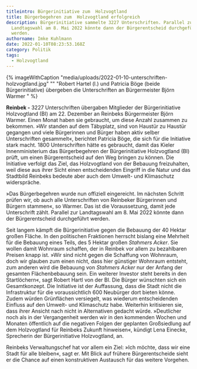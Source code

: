 ```yaml
---
titleintro: Bürgerinitiative zum  Holzvogtland
title: Bürgerbegehren zum  Holzvogtland erfolgreich
description: Bürgerinitiative sammelte 3227 Unterschriften. Parallel zur
  Landtagswahl am 8. Mai 2022 könnte dann der Bürgerentscheid durchgeführt
  werden.
authorname: Imke Kuhlmann
date: 2022-01-10T08:23:53.168Z
category: Politik
tags:
  - Holzvogtland
---
```

{% imageWithCaption "media/uploads/2022-01-10-unterschriften-holzvogtland.jpg" "" "Robert Hartel  (l.) und Patricia Böge (beide Bürgerinitiative) übergeben die Unterschriften an Bürgermeister Björn Warmer   " %}



**Reinbek -** 3227 Unterschriften übergaben Mitglieder der Bürgerinitiative Holzvogtland (BI) am 22. Dezember an Reinbeks Bürgermeister Björn Warmer. Einen Monat haben sie gebraucht, um diese Anzahl zusammen zu bekommen. »Wir standen auf dem Täbyplatz, sind von Haustür zu Haustür gegangen und viele Bürgerinnen und Bürger haben aktiv selber Unterschriften gesammelt«, berichtet Patricia Böge, die sich für die Initiative stark macht. 1800 Unterschriften hätte es gebraucht, damit das Kieler Innenministerium das Bürgerbegehren der Bürgerinitiative Holzvogtland (BI) prüft, um einen Bürgerentscheid auf den Weg bringen zu können. Die Initiative verfolgt das Ziel, das Holzvogtland von der Bebauung freizuhalten, weil diese aus ihrer Sicht einen entscheidenden Eingriff in die Natur und das Stadtbild Reinbeks bedeute aber auch dem Umwelt- und Klimaschutz widerspräche. 

»Das Bürgerbegehren wurde nun offiziell eingereicht. Im nächsten Schritt prüfen wir, ob auch alle Unterschriften von Reinbeker Bürgerinnen und Bürgern stammen«, so Warmer. Das ist die Voraussetzung, damit jede Unterschrift zählt. Parallel zur Landtagswahl am 8. Mai 2022 könnte dann der Bürgerentscheid durchgeführt werden. 

Seit langem kämpft die Bürgerinitiative gegen die Bebauung der 40 Hektar großen Fläche. In den politischen Fraktionen herrscht bislang eine Mehrheit für die Bebauung eines Teils, des 5 Hektar großen *Stahmers Acker*. Sie wollen damit Wohnraum schaffen, der in Reinbek vor allem zu bezahlbaren Preisen knapp ist. »Wir sind nicht gegen die Schaffung von Wohnraum, doch wir glauben zum einen nicht, dass hier günstiger Wohnraum entsteht, zum anderen wird die Bebauung von *Stahmers Acker* nur der Anfang der gesamten Flächenbebauung sein. Ein weiterer Investor steht bereits in den Startlöchern«, sagt Robert Hartl von der BI. Die Bürger wünschten sich ein Gesamtkonzept. Die Initiative ist der Auffassung, dass die Stadt nicht die Infrastruktur für die voraussichtlich 600 Neubürger dort bieten könne. Zudem würden Grünflächen versiegelt, was wiederum entscheidenden Einfluss auf den Umwelt- und Klimaschutz habe. Weiterhin kritisieren sie, dass ihrer Ansicht nach nicht in Alternativen gedacht würde. »Deutlicher noch als in der Vergangenheit werden wir in den kommenden Wochen und Monaten öffentlich auf die negativen Folgen der geplanten Großsiedlung auf dem Holzvogtland für Reinbeks Zukunft hinweisen«, kündigt Lena Einecke, Sprecherin der Bürgerinitiative Holzvogtland, an.

Reinbeks Verwaltungschef hat vor allem ein Ziel: »Ich möchte, dass wir eine Stadt für alle bleiben«, sagt er. Mit Blick auf frühere Bürgerentscheide sieht er die Chance auf einen konstruktiven Austausch für das weitere Vorgehen.